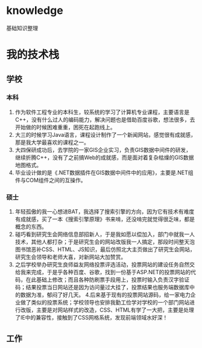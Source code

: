 knowledge
=========

基础知识整理


我的技术栈
==========

## 学校

### 本科

1. 作为软件工程专业的本科生，较系统的学习了计算机专业课程，主要语言是C++，没有什么过人的编码能力，解决问题也是借助百度谷歌，想法很多，去开始做的时候困难重重，困死在起跑线上。
2. 大三的时候学习Java语言，课程设计制作了一个新闻网站，感觉很有成就感，那是我大学最喜欢的课程之一。
3. 大四保研成功后，去学院的一家GIS企业实习，负责GIS数据中间件的研发，继续折腾C++，没有了之前搞Web的成就感，而是面对着复杂枯燥的GIS数据地图格式。
4. 毕业设计做的是《.NET数据插件在GIS数据中间件中的应用》，主要是.NET组件与COM组件之间的互操作。


### 硕士
1. 年轻孤傲的我一心想进BAT，我选择了搜索引擎的方向，因为它有技术有难度有成就感，买了一本《搜索引擎原理》书来啃，还没啃完就觉得很乏味，都是概念的东西。
2. 碰巧看到研究生会网络信息部招新人，于是我如愿以偿加入，部门中就我一人技术，其他人都打杂；于是研究生会的网站改版我一人搞定，那段时间整天泡图书馆恶补CSS、HTML、JS知识，最后仿照北大主页做出了研究生会网站，研究生会领导和老师大喜，对新网站大加赞赏。
3. 之后学校举办研究生良师益友网络投票评选活动，投票网站的建设任务自然交给我来完成，于是乎各种百度、谷歌，找到一份基于ASP.NET的投票网站的代码，在此基础上修改；而且各种防刷票手段用上，投票时输入负责汉字验证码；结果投票当日网站还是因为访问量过大挂了，投票结果也服务端数据库中的数据为准，郁闷了好几天。
4.后来基于现有的投票网站源码，给一家电力企业做了类似的投票系统；学校领导也安排我勤工俭学对学校的一个部门网站进行改版，主要是对网站样式的改造，CSS、HTML有学了一大把，主要是处理了IE中的兼容性，接触到了CSS网格系统，发现前端领域水好深！
## 工作


